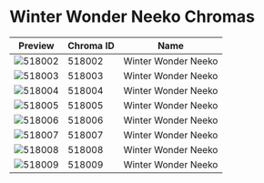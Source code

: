 # Winter Wonder Neeko Chromas



| Preview | Chroma ID | Name |
|---------|-----------|------|
| ![518002](https://raw.communitydragon.org/latest/plugins/rcp-be-lol-game-data/global/default/v1/champion-chroma-images/518/518002.png) | 518002 | Winter Wonder Neeko |
| ![518003](https://raw.communitydragon.org/latest/plugins/rcp-be-lol-game-data/global/default/v1/champion-chroma-images/518/518003.png) | 518003 | Winter Wonder Neeko |
| ![518004](https://raw.communitydragon.org/latest/plugins/rcp-be-lol-game-data/global/default/v1/champion-chroma-images/518/518004.png) | 518004 | Winter Wonder Neeko |
| ![518005](https://raw.communitydragon.org/latest/plugins/rcp-be-lol-game-data/global/default/v1/champion-chroma-images/518/518005.png) | 518005 | Winter Wonder Neeko |
| ![518006](https://raw.communitydragon.org/latest/plugins/rcp-be-lol-game-data/global/default/v1/champion-chroma-images/518/518006.png) | 518006 | Winter Wonder Neeko |
| ![518007](https://raw.communitydragon.org/latest/plugins/rcp-be-lol-game-data/global/default/v1/champion-chroma-images/518/518007.png) | 518007 | Winter Wonder Neeko |
| ![518008](https://raw.communitydragon.org/latest/plugins/rcp-be-lol-game-data/global/default/v1/champion-chroma-images/518/518008.png) | 518008 | Winter Wonder Neeko |
| ![518009](https://raw.communitydragon.org/latest/plugins/rcp-be-lol-game-data/global/default/v1/champion-chroma-images/518/518009.png) | 518009 | Winter Wonder Neeko |